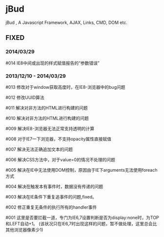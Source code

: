 jBud
====

jBud , A Javascript Framework, AJAX, Links, CMD, DOM etc.

## FIXED
### 2014/03/29
\#014 IE8中间或出现的样式赋值报告的“参数错误”

### 2013/12/10 - 2014/03/29
\#013 修改对于window获取高度时，在IE8-浏览器中的bug问题

\#012 修改UUID算法

\#011 解决对非方法的HTML进行构建的问题

\#010 解决对非方法的HTML进行构建的问题

\#009 解决IE8-浏览器无法正常支持透明的计算

\#008 对于IE7一下浏览器，不支持opacity属性直接赋值

\#007 解决无法正确追加文本的问题

\#006 解决CSS方法中，对于value=0的情况不处理的问题

\#005 解决在IE中无法使用DOM控制，原因由于IE下arguments无法使用foreach方式

\#004 解决在触发本有事件时，数据没有传递的问题

\#003 解决在IE条件下重复追事件的问题,fixed。

\#002 修正重复无条件的执行所有的handler事件

\#001 这里是否要拦截一道，专门为IE6,7设置判断是否为display:none时，为TOP和LEFT自动+1。
(该状况只在IE6,7时出现这样的问题，暂不做处理，这里总会比其他浏览器像素少1)
